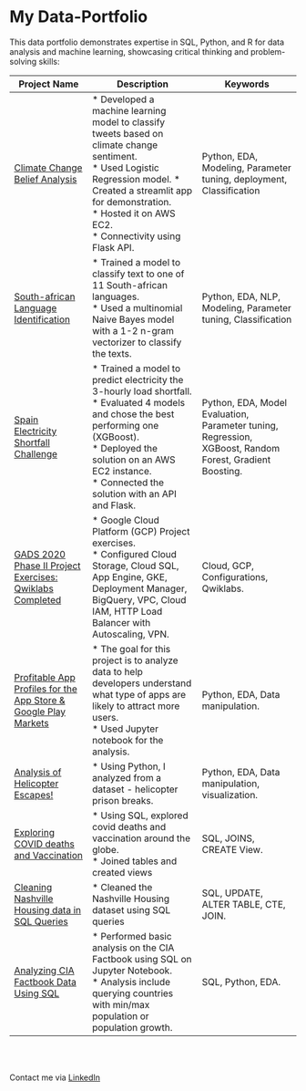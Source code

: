 # My Data-Portfolio
This data portfolio demonstrates expertise in SQL, Python, and R for data analysis and machine learning, showcasing critical thinking and problem-solving skills: 

Project Name  | Description   |  Keywords
------------- | ------------- | ------------------
[Climate Change Belief Analysis](https://github.com/techmalik/Climate-Change-Belief-analysis-2207ACDS_Team_GM1)  | * Developed a machine learning model to classify tweets based on climate change sentiment. </br> * Used Logistic Regression model. * Created a streamlit app for demonstration. </br> * Hosted it on AWS EC2.</br> * Connectivity using Flask API. | Python, EDA, Modeling, Parameter tuning, deployment, Classification
[South-african Language Identification](https://github.com/techmalik/SA-Language-Identification-NLP)  | * Trained a model to classify text to one of 11 South-african languages. </br> * Used a multinomial Naive Bayes model with a 1-2 n-gram vectorizer to classify the texts. | Python, EDA, NLP, Modeling, Parameter tuning, Classification
[Spain Electricity Shortfall Challenge](https://github.com/techmalik/Team_NM4)  | * Trained a model to predict electricity the 3-hourly load shortfall. </br> * Evaluated 4 models and chose the best performing one (XGBoost). </br> * Deployed the solution on an AWS EC2 instance. </br> * Connected the solution with an API and Flask. | Python, EDA, Model Evaluation, Parameter tuning, Regression, XGBoost, Random Forest, Gradient Boosting.
[GADS 2020 Phase II Project Exercises: Qwiklabs Completed](https://github.com/techmalik/GADS-2020-PhaseII-ProjectExercises)  | * Google Cloud Platform (GCP) Project exercises. </br> * Configured Cloud Storage, Cloud SQL, App Engine, GKE, Deployment Manager, BigQuery, VPC, Cloud IAM, HTTP Load Balancer with Autoscaling, VPN. | Cloud, GCP, Configurations, Qwiklabs.
[Profitable App Profiles for the App Store & Google Play Markets](https://github.com/techmalik/ProfitabilityAppProfiles)  | * The goal for this project is to analyze data to help developers understand what type of apps are likely to attract more users. </br> * Used Jupyter notebook for the analysis. | Python, EDA, Data manipulation.
[Analysis of Helicopter Escapes!](https://github.com/techmalik/PrisonBreak)  | * Using Python, I analyzed from a dataset - helicopter prison breaks. | Python, EDA, Data manipulation, visualization.
[Exploring COVID deaths and Vaccination](https://github.com/techmalik/Covid-deaths-vaccines)  | * Using SQL, explored covid deaths and vaccination around the globe. </br> * Joined tables and created views | SQL, JOINS, CREATE View.
[Cleaning Nashville Housing data in SQL Queries](https://github.com/techmalik/NashvilleHousing)  | * Cleaned the Nashville Housing dataset using SQL queries | SQL, UPDATE, ALTER TABLE, CTE, JOIN.
[Analyzing CIA Factbook Data Using SQL](https://github.com/techmalik/CIAFactBookSQL)  | * Performed basic analysis on the CIA Factbook using SQL on Jupyter Notebook. </br> * Analysis include querying countries with min/max population or population growth. | SQL, Python, EDA.


</br>
</br>

Contact me via [LinkedIn](https://www.linkedin.com/in/malik-kabir-mustapha/)

